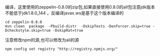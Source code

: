 编译，这里使用的zeppelin-0.8.0的zip包,如果直接使用0.8.0的all包注意jdk版本不能低于jdk1.8.0_144 ，反编译javax.ws是基于这个版本编译的

```
cd zeppelin-0.8.0
mvn clean  package  -Pbuild-distr  -DskipTests -Denforcer.skip=true -Dcheckstyle.skip=true -DskipRat=true
```
注意修改npm的源,也可以修改为ali的源

```
npm config set registry "http://registry.npmjs.org/"

```
